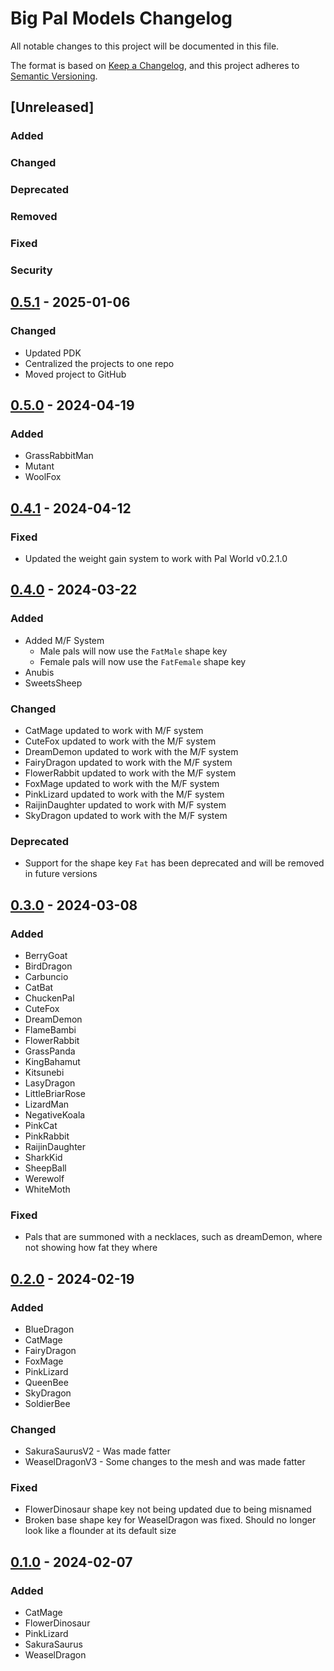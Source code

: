 # Big Pal Models Changelog
All notable changes to this project will be documented in this file.

The format is based on [Keep a Changelog](https://keepachangelog.com/en/1.1.0/),
and this project adheres to [Semantic Versioning](https://semver.org/spec/v2.0.0.html).

## [Unreleased]

### Added
### Changed
### Deprecated
### Removed
### Fixed
### Security

## [0.5.1] - 2025-01-06
### Changed
- Updated PDK
- Centralized the projects to one repo
- Moved project to GitHub

## [0.5.0] - 2024-04-19
### Added
- GrassRabbitMan
- Mutant
- WoolFox

## [0.4.1] - 2024-04-12

### Fixed
- Updated the weight gain system to work with Pal World v0.2.1.0

## [0.4.0] - 2024-03-22

### Added
- Added M/F System
  - Male pals will now use the `FatMale` shape key
  - Female pals will now use the `FatFemale` shape key
- Anubis
- SweetsSheep

### Changed
- CatMage updated to work with M/F system
- CuteFox updated to work with the M/F system
- DreamDemon updated to work with the M/F system
- FairyDragon updated to work with the M/F system
- FlowerRabbit updated to work with the M/F system
- FoxMage updated to work with the M/F system
- PinkLizard updated to work with the M/F system
- RaijinDaughter updated to work with M/F system
- SkyDragon updated to work with the M/F system

### Deprecated
- Support for the shape key `Fat` has been deprecated and will be removed in future versions

## [0.3.0] - 2024-03-08

### Added
- BerryGoat
- BirdDragon
- Carbuncio
- CatBat
- ChuckenPal
- CuteFox
- DreamDemon
- FlameBambi
- FlowerRabbit
- GrassPanda
- KingBahamut
- Kitsunebi
- LasyDragon
- LittleBriarRose
- LizardMan
- NegativeKoala
- PinkCat
- PinkRabbit
- RaijinDaughter
- SharkKid
- SheepBall
- Werewolf
- WhiteMoth

### Fixed
- Pals that are summoned with a necklaces, such as dreamDemon, where not showing how fat they where 

## [0.2.0] - 2024-02-19

### Added
- BlueDragon
- CatMage
- FairyDragon
- FoxMage
- PinkLizard
- QueenBee
- SkyDragon
- SoldierBee

### Changed
- SakuraSaurusV2 - Was made fatter
- WeaselDragonV3 - Some changes to the mesh and was made fatter

### Fixed
- FlowerDinosaur shape key not being updated due to being misnamed
- Broken base shape key for WeaselDragon was fixed. Should no longer look like a flounder at its default size

## [0.1.0] - 2024-02-07

### Added
- CatMage
- FlowerDinosaur
- PinkLizard
- SakuraSaurus
- WeaselDragon

[0.5.1]: TBD
[0.5.0]: https://forum.weightgaming.com/uploads/short-url/nhgDBE1XuhHWqVpCOMGou2bljtT.zip
[0.4.1]: https://forum.weightgaming.com/uploads/short-url/yRTQTgPWe5TU7JHGbVT6MnyoEue.zip
[0.4.0]: https://forum.weightgaming.com/uploads/short-url/h7EGCxyHNMogARogJBsebh2xRFo.zip
[0.3.0]: https://forum.weightgaming.com/uploads/short-url/uYEQyurmV7xu0mpvuoqOmkRNIVa.zip
[0.2.0]: https://forum.weightgaming.com/uploads/short-url/2rInkUzcYAeAfcq7g7Url0OOFgb.zip
[0.1.0]: https://forum.weightgaming.com/uploads/short-url/q0k7NkPML7k79KCyNweH6wTH8JO.zip